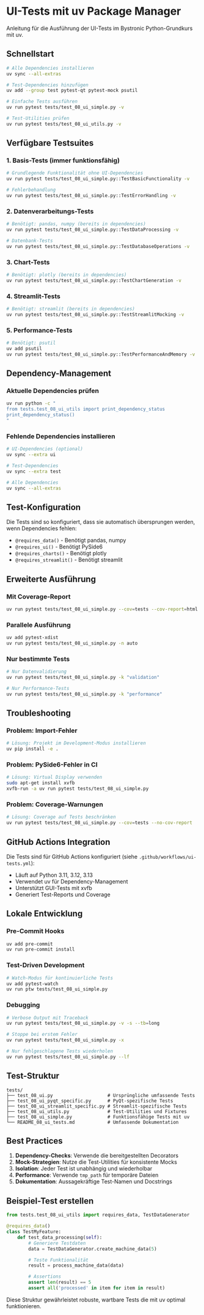 # UI-Tests mit uv Package Manager

Anleitung für die Ausführung der UI-Tests im Bystronic Python-Grundkurs mit uv.

## Schnellstart

```bash
# Alle Dependencies installieren
uv sync --all-extras

# Test-Dependencies hinzufügen
uv add --group test pytest-qt pytest-mock psutil

# Einfache Tests ausführen
uv run pytest tests/test_08_ui_simple.py -v

# Test-Utilities prüfen
uv run pytest tests/test_08_ui_utils.py -v
```

## Verfügbare Testsuites

### 1. Basis-Tests (immer funktionsfähig)

```bash
# Grundlegende Funktionalität ohne UI-Dependencies
uv run pytest tests/test_08_ui_simple.py::TestBasicFunctionality -v

# Fehlerbehandlung
uv run pytest tests/test_08_ui_simple.py::TestErrorHandling -v
```

### 2. Datenverarbeitungs-Tests

```bash
# Benötigt: pandas, numpy (bereits in dependencies)
uv run pytest tests/test_08_ui_simple.py::TestDataProcessing -v

# Datenbank-Tests
uv run pytest tests/test_08_ui_simple.py::TestDatabaseOperations -v
```

### 3. Chart-Tests

```bash
# Benötigt: plotly (bereits in dependencies)
uv run pytest tests/test_08_ui_simple.py::TestChartGeneration -v
```

### 4. Streamlit-Tests

```bash
# Benötigt: streamlit (bereits in dependencies)
uv run pytest tests/test_08_ui_simple.py::TestStreamlitMocking -v
```

### 5. Performance-Tests

```bash
# Benötigt: psutil
uv add psutil
uv run pytest tests/test_08_ui_simple.py::TestPerformanceAndMemory -v
```

## Dependency-Management

### Aktuelle Dependencies prüfen

```bash
uv run python -c "
from tests.test_08_ui_utils import print_dependency_status
print_dependency_status()
"
```

### Fehlende Dependencies installieren

```bash
# UI-Dependencies (optional)
uv sync --extra ui

# Test-Dependencies
uv sync --extra test

# Alle Dependencies
uv sync --all-extras
```

## Test-Konfiguration

Die Tests sind so konfiguriert, dass sie automatisch übersprungen werden, wenn Dependencies fehlen:

- `@requires_data()` - Benötigt pandas, numpy
- `@requires_ui()` - Benötigt PySide6
- `@requires_charts()` - Benötigt plotly
- `@requires_streamlit()` - Benötigt streamlit

## Erweiterte Ausführung

### Mit Coverage-Report

```bash
uv run pytest tests/test_08_ui_simple.py --cov=tests --cov-report=html
```

### Parallele Ausführung

```bash
uv add pytest-xdist
uv run pytest tests/test_08_ui_simple.py -n auto
```

### Nur bestimmte Tests

```bash
# Nur Datenvalidierung
uv run pytest tests/test_08_ui_simple.py -k "validation"

# Nur Performance-Tests
uv run pytest tests/test_08_ui_simple.py -k "performance"
```

## Troubleshooting

### Problem: Import-Fehler

```bash
# Lösung: Projekt im Development-Modus installieren
uv pip install -e .
```

### Problem: PySide6-Fehler in CI

```bash
# Lösung: Virtual Display verwenden
sudo apt-get install xvfb
xvfb-run -a uv run pytest tests/test_08_ui_simple.py
```

### Problem: Coverage-Warnungen

```bash
# Lösung: Coverage auf Tests beschränken
uv run pytest tests/test_08_ui_simple.py --cov=tests --no-cov-report
```

## GitHub Actions Integration

Die Tests sind für GitHub Actions konfiguriert (siehe `.github/workflows/ui-tests.yml`):

- Läuft auf Python 3.11, 3.12, 3.13
- Verwendet uv für Dependency-Management
- Unterstützt GUI-Tests mit xvfb
- Generiert Test-Reports und Coverage

## Lokale Entwicklung

### Pre-Commit Hooks

```bash
uv add pre-commit
uv run pre-commit install
```

### Test-Driven Development

```bash
# Watch-Modus für kontinuierliche Tests
uv add pytest-watch
uv run ptw tests/test_08_ui_simple.py
```

### Debugging

```bash
# Verbose Output mit Traceback
uv run pytest tests/test_08_ui_simple.py -v -s --tb=long

# Stoppe bei erstem Fehler
uv run pytest tests/test_08_ui_simple.py -x

# Nur fehlgeschlagene Tests wiederholen
uv run pytest tests/test_08_ui_simple.py --lf
```

## Test-Struktur

```
tests/
├── test_08_ui.py                    # Ursprüngliche umfassende Tests
├── test_08_ui_pyqt_specific.py      # PyQt-spezifische Tests
├── test_08_ui_streamlit_specific.py # Streamlit-spezifische Tests
├── test_08_ui_utils.py              # Test-Utilities und Fixtures
├── test_08_ui_simple.py             # Funktionsfähige Tests mit uv
└── README_08_ui_tests.md            # Umfassende Dokumentation
```

## Best Practices

1. **Dependency-Checks**: Verwende die bereitgestellten Decorators
2. **Mock-Strategien**: Nutze die Test-Utilities für konsistente Mocks
3. **Isolation**: Jeder Test ist unabhängig und wiederholbar
4. **Performance**: Verwende `tmp_path` für temporäre Dateien
5. **Dokumentation**: Aussagekräftige Test-Namen und Docstrings

## Beispiel-Test erstellen

```python
from tests.test_08_ui_utils import requires_data, TestDataGenerator

@requires_data()
class TestMyFeature:
    def test_data_processing(self):
        # Generiere Testdaten
        data = TestDataGenerator.create_machine_data(5)

        # Teste Funktionalität
        result = process_machine_data(data)

        # Assertions
        assert len(result) == 5
        assert all('processed' in item for item in result)
```

Diese Struktur gewährleistet robuste, wartbare Tests die mit uv optimal funktionieren.
